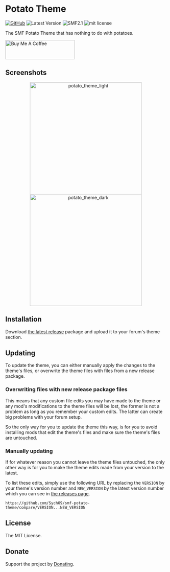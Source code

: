 # Potato Theme
[![GitHub](https://img.shields.io/badge/github-smf--potato--theme-blue.svg?style=flat-square&color=24292e)](https://github.com/SychO9/smf-potato-theme)
![Latest Version](https://img.shields.io/github/release/SychO9/smf-potato-theme.svg?style=flat-square)
![SMF2.1](https://img.shields.io/badge/SMF-^2.1-blue.svg?style=flat-square&color=ed6033)
![mit license](https://img.shields.io/badge/license-MIT-green.svg?style=flat-square&color=green)

The SMF Potato Theme that has nothing to do with potatoes.

<a href="https://www.buymeacoffee.com/sycho" target="_blank"><img src="https://cdn.buymeacoffee.com/buttons/v2/default-yellow.png" alt="Buy Me A Coffee" height="60" width="217"></a>

## Screenshots
<p align="center">
<img src="https://user-images.githubusercontent.com/20267363/88466387-aa571600-cec3-11ea-956a-50fc83719546.png" alt="potato_theme_light" width="350"><img src="https://user-images.githubusercontent.com/20267363/88466373-96131900-cec3-11ea-925e-ce624a7d08db.png" alt="potato_theme_dark" width="350">
</p>

## Installation
Download [the latest release](https://github.com/SychO9/flarum-profile-cover/releases) package and upload it to your forum's theme section.

## Updating
To update the theme, you can either manually apply the changes to the theme's files, or overwrite the theme files with files from a new release package.

### Overwriting files with new release package files
This means that any custom file edits you may have made to the theme or any mod's modifications to the theme files will be lost, the former is not a problem as long as you remember your custom edits. The latter can create big problems with your forum setup.

So the only way for you to update the theme this way, is for you to avoid installing mods that edit the theme's files and make sure the theme's files are untouched.

### Manually updating
If for whatever reason you cannot leave the theme files untouched, the only other way is for you to make the theme edits made from your version to the latest.

To list these edits, simply use the following URL by replacing the `VERSION` by your theme's version number and `NEW_VERSION` by the latest version number which you can see in [the releases page](https://github.com/SychO9/flarum-profile-cover/releases).

`https://github.com/SychO9/smf-potato-theme/compare/VERSION...NEW_VERSION`

## License
The MIT License.

## Donate
Support the project by [Donating](#).
